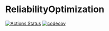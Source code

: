 # ReliabilityOptimization

[![Actions Status](https://github.com/JuliaNonconvex/ReliabilityOptimization.jl/workflows/CI/badge.svg)](https://github.com/JuliaNonconvex/ReliabilityOptimization.jl/actions)
[![codecov](https://codecov.io/gh/JuliaNonconvex/ReliabilityOptimization.jl/branch/master/graph/badge.svg)](https://codecov.io/gh/JuliaNonconvex/ReliabilityOptimization.jl)
